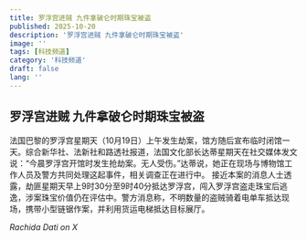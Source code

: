 ```yaml
---
title: 罗浮宫进贼 九件拿破仑时期珠宝被盗
published: 2025-10-20
description: '罗浮宫进贼 九件拿破仑时期珠宝被盗'
image: ''
tags: [科技频道]
category: '科技频道'
draft: false
lang: ''
---
```


## 罗浮宫进贼 九件拿破仑时期珠宝被盗

法国巴黎的罗浮宫星期天（10月19日）上午发生劫案，馆方随后宣布临时闭馆一天。综合新华社、法新社和路透社报道，法国文化部长达蒂星期天在社交媒体发文说：“今晨罗浮宫开馆时发生抢劫案。无人受伤。”达蒂说，她正在现场与博物馆工作人员及警方共同处理这起事件，相关调查正在进行中。
接近本案的消息人士透露，劫匪星期天早上9时30分至9时40分抵达罗浮宫，闯入罗浮宫盗走珠宝后逃逸，涉案珠宝价值仍在评估中。警方消息称，不明数量的盗贼骑着电单车抵达现场，携带小型链锯作案，并利用货运电梯抵达目标展厅。

*Rachida Dati on X*

